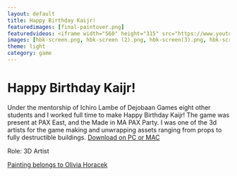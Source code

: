 ```yaml
---
layout: default
title: Happy Birthday Kaijr!
featuredimages: [final-paintover.png]
featuredvideos: <iframe width="560" height="315" src="https://www.youtube.com/embed/mgxDuZaSL1c" frameborder="0" allowfullscreen></iframe>
images: [hbk-screen.png, hbk-screen (2).png, hbk-screen(3).png, hbk-screen(4).png, hbk-screen(5).png, hbk-screen(6).png]
theme: light
category: game
---
```


# Happy Birthday Kaijr!

Under the mentorship of Ichiro Lambe of Dejobaan Games eight other students and I worked full time to make Happy Birthday Kaijr! The game was present at PAX East, and the Made in MA PAX Party. I was one of the 3d artists for the game making and unwrapping assets ranging from props to fully destructible buildings. 
[Download on PC or MAC](https://github.com/nathanwentworth/happy-birthday-kai-junior/releases/tag/v0.7)

Role: 3D Artist

[Painting belongs to Olivia Horacek](https://roselinath.artstation.com/)

